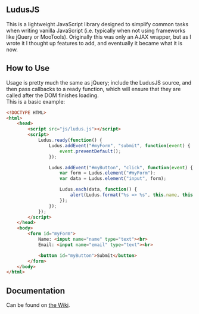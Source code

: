 LudusJS
----------
This is a lightweight JavaScript library designed to simplify common tasks when writing vanilla JavaScript (i.e. typically when not using frameworks like jQuery or MooTools). Originally this was only an AJAX wrapper, but as I wrote it I thought up features to add, and eventually it became what it is now.

How to Use
----------
Usage is pretty much the same as jQuery; include the LudusJS source, and then pass callbacks to a ready function, which will ensure that they are called after the DOM finishes loading.  
This is a basic example:

```html
<!DOCTYPE HTML>
<html>
    <head>
        <script src="js/ludus.js"></script>
        <script>
            Ludus.ready(function() {
                Ludus.addEvent("#myForm", "submit", function(event) {
                    event.preventDefault();
                });

                Ludus.addEvent("#myButton", "click", function(event) {
                    var form = Ludus.element("#myForm");
                    var data = Ludus.element("input", form);

                    Ludus.each(data, function() {
                        alert(Ludus.format("%s => %s", this.name, this.value));
                    });
                });
            });
        </script>
    </head>
    <body>
        <form id="myForm">
            Name: <input name="name" type="text"><br>
            Email: <input name="email" type="text"><br>

            <button id="myButton">Submit</button>
        </form>
    </body>
</html>
````

Documentation
----------
Can be found on [the Wiki](//github.com/TylerOBrien/LudusJS/wiki/Documentation).